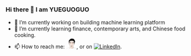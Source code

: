 ### Hi there 👋 I am YUEGUOGUO

- 🔭 I’m currently working on building machine learning platform
- 🌱 I’m currently learning finance, contemporary arts, and Chinese food cooking.
- 📫 How to reach me: [![Blog post][1.2]][1], or on [![LinkedIn][2.2]][2].

<!-- Icons -->
[1.2]: https://github.com/yueguoguo/yueguoguo/blob/aa0435b73479456e7f71a1d16ba3fd51f4e85896/misc/yueguoguo_icon.jpg 
[2.2]: https://raw.githubusercontent.com/MartinHeinz/MartinHeinz/master/linkedin-3-16.png

<!-- Links to your social media accounts -->
[1]: http://yueguoguo.github.io/
[2]: https://www.linkedin.com/in/yueguoguo1024/